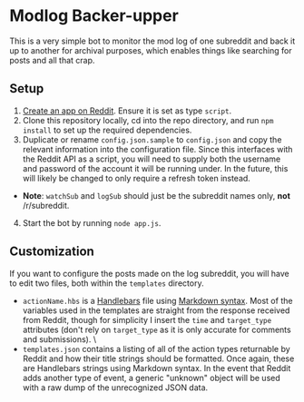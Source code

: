 Modlog Backer-upper
===================

This is a very simple bot to monitor the mod log of one subreddit and back it up to another for archival purposes, which enables things like searching for posts and all that crap. 

Setup
-----

1. [Create an app on Reddit](https://www.reddit.com/prefs/apps/). Ensure it is set as type `script`. 
2. Clone this repository locally, cd into the repo directory, and run `npm install` to set up the required dependencies.
3. Duplicate or rename `config.json.sample` to `config.json` and copy the relevant information into the configuration file. Since this interfaces with the Reddit API as a script, you will need to supply both the username and password of the account it will be running under. In the future, this will likely be changed to only require a refresh token instead.
  * **Note**: `watchSub` and `logSub` should just be the subreddit names only, **not** /r/subreddit. 
4. Start the bot by running `node app.js`. 

Customization
-------------

If you want to configure the posts made on the log subreddit, you will have to edit two files, both within the `templates` directory.

* `actionName.hbs` is a [Handlebars](https://github.com/wycats/handlebars.js) file using [Markdown syntax](https://daringfireball.net/projects/markdown/syntax). Most of the variables used in the templates are straight from the response received from Reddit, though for simplicity I insert the `time` and `target_type` attributes (don't rely on `target_type` as it is only accurate for comments and submissions). \
* `templates.json` contains a listing of all of the action types returnable by Reddit and how their title strings should be formatted. Once again, these are Handlebars strings using Markdown syntax. In the event that Reddit adds another type of event, a generic "unknown" object will be used with a raw dump of the unrecognized JSON data. 